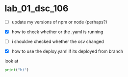 # lab_01_dsc_106

- [ ] update my versions of npm or node (perhaps?)
- [x] how to check whether or the .yaml is running
- [ ] i shouldve checked whether the csv changed
- [x] how to use the deploy.yaml if its deployed from branch

 
look at 
```python
print("hi")
```
